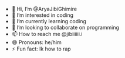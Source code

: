 - 👋 Hi, I’m @AryaJibiGhimire
- 👀 I’m interested in coding
- 🌱 I’m currently learning coding
- 💞️ I’m looking to collaborate on programming
- 📫 How to reach me @jibiiiiii.i
- 😄 Pronouns: he/him
- ⚡ Fun fact: Ik how to rap

<!---
AryaJibiGhimire/AryaJibiGhimire is a ✨ special ✨ repository because its `README.md` (this file) appears on your GitHub profile.
You can click the Preview link to take a look at your changes.
--->

